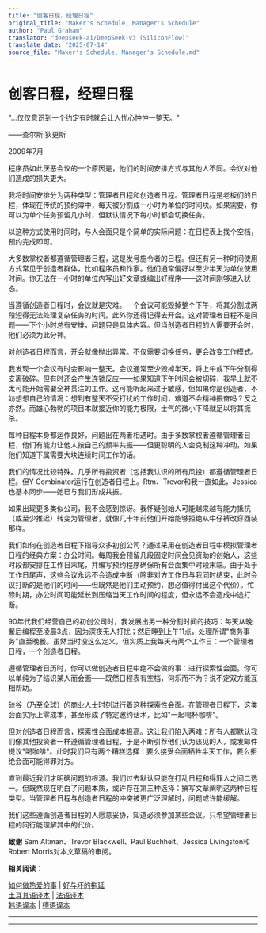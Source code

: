 ```yaml
---
title: "创客日程，经理日程"
original_title: "Maker's Schedule, Manager's Schedule"
author: "Paul Graham"
translator: "deepseek-ai/DeepSeek-V3 (SiliconFlow)"
translate_date: "2025-07-14"
source_file: "Maker's Schedule, Manager's Schedule.md"
---
```


# 创客日程，经理日程

"...仅仅意识到一个约定有时就会让人忧心忡忡一整天。"

——查尔斯·狄更斯

2009年7月

程序员如此厌恶会议的一个原因是，他们的时间安排方式与其他人不同。会议对他们造成的损失更大。

我将时间安排分为两种类型：管理者日程和创造者日程。管理者日程是老板们的日程，体现在传统的预约簿中，每天被分割成一小时为单位的时间块。如果需要，你可以为单个任务预留几小时，但默认情况下每小时都会切换任务。

以这种方式使用时间时，与人会面只是个简单的实际问题：在日程表上找个空档，预约完成即可。

大多数掌权者都遵循管理者日程，这是发号施令者的日程。但还有另一种时间使用方式常见于创造者群体，比如程序员和作家。他们通常偏好以至少半天为单位使用时间。你无法在一小时的单位内写出好文章或编出好程序——这时间刚够进入状态。

当遵循创造者日程时，会议就是灾难。一个会议可能毁掉整个下午，将其分割成两段短得无法处理复杂任务的时间。此外你还得记得去开会。这对管理者日程不是问题——下个小时总有安排，问题只是具体内容。但当创造者日程的人需要开会时，他们必须为此分神。

对创造者日程而言，开会就像抛出异常。不仅需要切换任务，更会改变工作模式。

我发现一个会议有时会影响一整天。会议通常至少毁掉半天，将上午或下午分割得支离破碎。但有时还会产生连锁反应——如果知道下午时间会被切碎，我早上就不太可能开始需要全神贯注的工作。这可能听起来过于敏感，但如果你是创造者，不妨想想自己的情况：想到有整天不受打扰的工作时间，难道不会精神振奋吗？反之亦然。而雄心勃勃的项目本就接近你的能力极限，士气的微小下降就足以将其扼杀。

每种日程本身都运作良好，问题出在两者相遇时。由于多数掌权者遵循管理者日程，他们有能力让他人按自己的频率共振——但更聪明的人会克制这种冲动，如果他们知道下属需要大块连续时间工作的话。

我们的情况比较特殊。几乎所有投资者（包括我认识的所有风投）都遵循管理者日程。但Y Combinator运行在创造者日程上。Rtm、Trevor和我一直如此，Jessica也基本同步——她已与我们形成共振。

如果出现更多类似公司，我不会感到惊讶。我怀疑创始人可能越来越有能力抵抗（或至少推迟）转变为管理者，就像几十年前他们开始能够拒绝从牛仔裤改穿西装那样。

我们如何在创造者日程下指导众多初创公司？通过采用在创造者日程中模拟管理者日程的经典方案：办公时间。每周我会预留几段固定时间会见资助的创始人，这些时段都安排在工作日末尾，并编写预约程序确保所有会面集中时段末端。由于处于工作日尾声，这些会议永远不会造成中断（除非对方工作日与我同时结束，此时会议打断的是他们的时间——但既然是他们主动预约，想必值得付出这个代价）。忙碌时期，办公时间可能延长到压缩当天工作时间的程度，但永远不会造成中途打断。

90年代我们经营自己的初创公司时，我发展出另一种分割时间的技巧：每天从晚餐后编程至凌晨3点，因为深夜无人打扰；然后睡到上午11点，处理所谓"商务事务"直至晚餐。虽然当时没这么定义，但实质上我每天有两个工作日：一个管理者日程，一个创造者日程。

遵循管理者日历时，你可以做创造者日程中绝不会做的事：进行探索性会面。你可以单纯为了结识某人而会面——既然日程表有空档，何乐而不为？说不定双方能互相帮助。

硅谷（乃至全球）的商业人士时刻进行着这种探索性会面。在管理者日程下，这类会面实际上零成本，甚至形成了特定邀约话术，比如"一起喝杯咖啡"。

但对创造者日程而言，探索性会面成本极高。这让我们陷入两难：所有人都默认我们像其他投资者一样遵循管理者日程，于是不断引荐他们认为该见的人，或发邮件提议"喝咖啡"。此时我们只有两个糟糕选择：要么接受会面牺牲半天工作，要么拒绝会面可能得罪对方。

直到最近我们才明确问题的根源。我们过去默认只能在打乱日程和得罪人之间二选一。但既然现在明白了问题本质，或许存在第三种选择：撰写文章阐明这两种日程类型。当管理者日程与创造者日程的冲突被更广泛理解时，问题或许能缓解。

我们这些遵循创造者日程的人愿意妥协，知道必须参加某些会议。只希望管理者日程的同行能理解其中的代价。

**致谢** Sam Altman、Trevor Blackwell、Paul Buchheit、Jessica Livingston和Robert Morris对本文草稿的审阅。

**相关阅读：**

[如何做热爱的事](love.html) | [好与坏的拖延](procrastination.html)  
[土耳其语译本](http://bdgn.blogspot.com/2009/07/ureticilerin-is-takvimi-ve.html) | [法语译本](http://versionfrancaise.blogspot.com/2009/07/emploi-du-temps-du-createur-emploi-du.html)  
[韩语译本](http://justinchronicles.net/ko/2014/02/07/makers-schedule-managers-schedule/) | [德语译本](https://blog.robertsj.com/makers-schedule-managers-schedule/)

***  
  
---